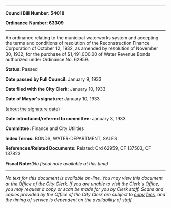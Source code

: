 

********

**Council Bill Number: 54018**
   
**Ordinance Number: 63309**
********

 An ordinance relating to the municipal waterworks system and accepting the terms and conditions of resolution of the Reconstruction Finance Corporation of October 12, 1932, as amended by resolution of November 30, 1932, for the purchase of $1,491,000.00 of Water Revenue Bonds authorized under Ordinance No. 62959.

**Status:** Passed
   
**Date passed by Full Council:** January 9, 1933
   
**Date filed with the City Clerk:** January 10, 1933
   
**Date of Mayor's signature:** January 10, 1933
   
[(about the signature date)](/~public/approvaldate.htm)
   
   
   
**Date introduced/referred to committee:** January 3, 1933
   
**Committee:** Finance and City Utilities
   
   
**Index Terms:** BONDS, WATER-DEPARTMENT, SALES

**References/Related Documents:** Related: Ord 62959, CF 137503, CF 137823

**Fiscal Note:**_(No fiscal note available at this time)_
********

_No text for this document is available on-line. You may view this document at [the Office of the City Clerk](http://www.seattle.gov/leg/clerk/contactUs.htm). If you are unable to visit the Clerk's Office, you may request a copy or scan be made for you by Clerk staff. Scans and copies provided by the Office of the City Clerk are subject to [copy fees](http://clerk.seattle.gov/~public/clerkfees.htm), and the timing of service is dependent on the availability of staff._

